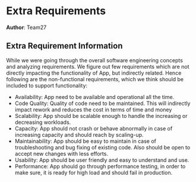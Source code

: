 # Extra Requirements

**Author**: Team27

## Extra Requirement Information

While we were going through the overall software engineering concepts and analyzing requirements. We figure out few requirements which are not directly impacting the functionality of App, but indirectly related. Hence following are the non-functional requirements, which we think should be included to support functionality:

- Availability: App need to be available and operational all the time.
- Code Quality: Quality of code need to be maintained. This will indirectly impact rework and reduces the cost in terms of time and money
- Scalability: App should be scalable enough to handle the increasing or decreasing workloads.
- Capacity: App should not crash or behave abnormally in case of increasing capacity and should reach by scaling-up.	
- Maintainability:  App should be easy to maintain in case of troubleshooting and bug fixing of existing code. Also should be open to accept new changes with less efforts.
- Usability: App should be user friendly and easy to understand and use.
- Performance: App should go through performance testing, in order to make sure, it is ready for high load and should fail in production.
